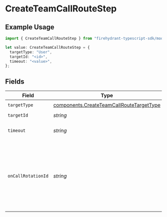 # CreateTeamCallRouteStep

## Example Usage

```typescript
import { CreateTeamCallRouteStep } from "firehydrant-typescript-sdk/models/components";

let value: CreateTeamCallRouteStep = {
  targetType: "User",
  targetId: "<id>",
  timeout: "<value>",
};
```

## Fields

| Field                                                                                                                                                                 | Type                                                                                                                                                                  | Required                                                                                                                                                              | Description                                                                                                                                                           |
| --------------------------------------------------------------------------------------------------------------------------------------------------------------------- | --------------------------------------------------------------------------------------------------------------------------------------------------------------------- | --------------------------------------------------------------------------------------------------------------------------------------------------------------------- | --------------------------------------------------------------------------------------------------------------------------------------------------------------------- |
| `targetType`                                                                                                                                                          | [components.CreateTeamCallRouteTargetType](../../models/components/createteamcallroutetargettype.md)                                                                  | :heavy_check_mark:                                                                                                                                                    | Type of target                                                                                                                                                        |
| `targetId`                                                                                                                                                            | *string*                                                                                                                                                              | :heavy_check_mark:                                                                                                                                                    | ID of the target                                                                                                                                                      |
| `timeout`                                                                                                                                                             | *string*                                                                                                                                                              | :heavy_check_mark:                                                                                                                                                    | Timeout in seconds for the step                                                                                                                                       |
| `onCallRotationId`                                                                                                                                                    | *string*                                                                                                                                                              | :heavy_minus_sign:                                                                                                                                                    | The ID of a specific on-call rotation that should be routed to if the `target_type` is `OnCallSchedule`. If not provided, the schedule's first rotation will be used. |